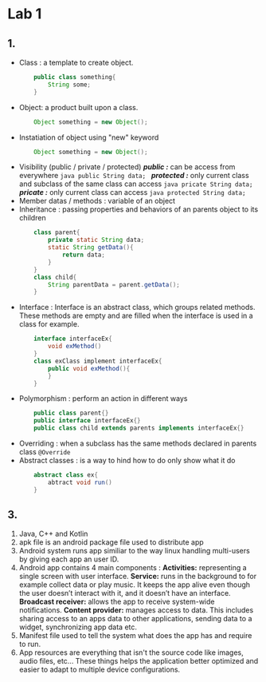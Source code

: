 # Lab 1
## 1.
+ Class : a template to create object. 
    ```java
        public class something{
            String some;
        }
    ```
+ Object: a product built upon a class.
    ```java
        Object something = new Object();
    ```
+ Instatiation of object using "new" keyword
    ```java 
        Object something = new Object();
    ```
+ Visibility (public / private / protected) 
    ***public :*** can be access from everywhere 
        ```java
            public String data;
        ```
    ***protected :*** only current class and subclass of the same class can access
        ```java
            pricate String data;
        ```
    ***pricate :*** only current class can access
        ```java
            protected String data;
        ```
+ Member datas / methods : variable of an object
+ Inheritance : passing properties and behaviors of an parents object to its children
    ```java
        class parent{
            private static String data;
            static String getData(){
                return data;
            }
        }
        class child{
            String parentData = parent.getData();
        }
    ```
+ Interface : Interface is an abstract class, which groups related methods. These methods are empty and are filled when the interface is used in a class for example.
    ```java
        interface interfaceEx{
            void exMethod()
        }
        class exClass implement interfaceEx{
            public void exMethod(){
            }
        }
    ```
+ Polymorphism : perform an action in different ways
    ```java
        public class parent{}
        public interface interfaceEx{}
        public class child extends parents implements interfaceEx{}
    ```
+ Overriding : when a subclass has the same methods declared in parents class
    ```@Override```
+ Abstract classes : is a way to hind how to do only show what it do
    ```java
        abstract class ex{
            abtract void run()
        }
    ```
## 3.
  1. Java, C++ and Kotlin
  2. apk file is an android package file used to distribute app
  3. Android system runs app similiar to the way linux handling multi-users by giving each app an user ID.
  4. Android app contains 4 main components : 
    **Activities:** representing a single screen with user interface.
    **Service:** runs in the background to for example collect data or play music. It keeps the app alive even though the user doesn’t interact with it, and it doesn’t have an interface.
    **Broadcast receiver:** allows the app to receive system-wide notifications.
    **Content provider:** manages access to data. This includes sharing access to an apps data to other applications, sending data to a widget, synchronizing app data etc.
  5. Manifest file used to tell the system what does the app has and require to run.
  6. App resources are everything that isn't the source code like images, audio files, etc... These things helps the application better optimized and easier to adapt to multiple device configurations.